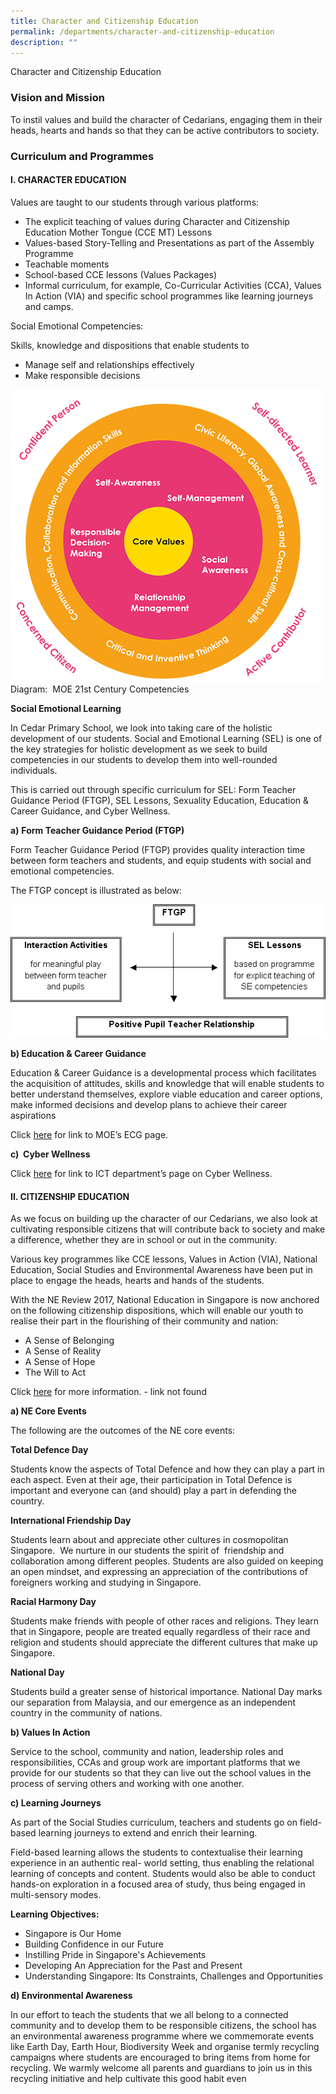 ```yaml
---
title: Character and Citizenship Education
permalink: /departments/character-and-citizenship-education
description: ""
---
```

Character and Citizenship Education

### Vision and Mission

To instil values and build the character of Cedarians, engaging them in their heads, hearts and hands so that they can be active contributors to society.


### Curriculum and Programmes

#### I. CHARACTER EDUCATION

Values are taught to our students through various platforms:

* The explicit teaching of values during Character and Citizenship Education Mother Tongue (CCE MT) Lessons
* Values-based Story-Telling and Presentations as part of the Assembly Programme
* Teachable moments
* School-based CCE lessons (Values Packages)
* Informal curriculum, for example, Co-Curricular Activities (CCA), Values In Action (VIA) and specific school programmes like learning journeys and camps.  


Social Emotional Competencies:

Skills, knowledge and dispositions that enable students to

*   Manage self and relationships effectively
*   Make responsible decisions

![](/images/CCE2.png)
Diagram:  MOE 21st Century Competencies


**Social Emotional Learning**

In Cedar Primary School, we look into taking care of the holistic development of our students. Social and Emotional Learning (SEL) is one of the key strategies for holistic development as we seek to build competencies in our students to develop them into well-rounded individuals.

This is carried out through specific curriculum for SEL: Form Teacher Guidance Period (FTGP), SEL Lessons, Sexuality Education, Education & Career Guidance, and Cyber Wellness.


**a)** **Form Teacher Guidance Period (FTGP)**

Form Teacher Guidance Period (FTGP) provides quality interaction time between form teachers and students, and equip students with social and emotional competencies.

The FTGP concept is illustrated as below:

![](/images/CCE3.png)

**b) Education & Career Guidance**

Education & Career Guidance is a developmental process which facilitates the acquisition of attitudes, skills and knowledge that will enable students to better understand themselves, explore viable education and career options, make informed decisions and develop plans to achieve their career aspirations 

Click [here](https://www.moe.gov.sg/education/programmes/social-and-emotional-learning/education-and-career-guidance) for link to MOE’s ECG page.

**c)  Cyber Wellness**  

Click [here](https://staging.d3n03330uml670.amplifyapp.com/departments/ict) for link to ICT department’s page on Cyber Wellness.


#### II. CITIZENSHIP EDUCATION

As we focus on building up the character of our Cedarians, we also look at cultivating responsible citizens that will contribute back to society and make a difference, whether they are in school or out in the community.

Various key programmes like CCE lessons, Values in Action (VIA), National Education, Social Studies and Environmental Awareness have been put in place to engage the heads, hearts and hands of the students.

With the NE Review 2017, National Education in Singapore is now anchored on the following citizenship dispositions, which will enable our youth to realise their part in the flourishing of their community and nation:

* A Sense of Belonging
* A Sense of Reality
* A Sense of Hope
* The Will to Act

Click [here](https://www.moe.gov.sg/docs/default-source/document/education/programmes/national-education/ne-review-2016-2017-booklet.pdf) for more information. - link not found


**a) NE Core Events**

The following are the outcomes of the NE core events:

**Total Defence Day** 

Students know the aspects of Total Defence and how they can play a part in each aspect. Even at their age, their participation in Total Defence is important and everyone can (and should) play a part in defending the country.


**International Friendship Day**

Students learn about and appreciate other cultures in cosmopolitan Singapore.  We nurture in our students the spirit of  friendship and collaboration among different peoples. Students are also guided on keeping an open mindset, and expressing an appreciation of the contributions of foreigners working and studying in Singapore. 

**Racial Harmony Day**

Students make friends with people of other races and religions. They learn that in Singapore, people are treated equally regardless of their race and religion and students should appreciate the different cultures that make up Singapore.

**National Day**

Students build a greater sense of historical importance. National Day marks our separation from Malaysia, and our emergence as an independent country in the community of nations.


**b) Values In Action**

Service to the school, community and nation, leadership roles and responsibilities, CCAs and group work are important platforms that we provide for our students so that they can live out the school values in the process of serving others and working with one another.

**c) Learning Journeys** 

As part of the Social Studies curriculum, teachers and students go on field-based learning journeys to extend and enrich their learning. 

Field-based learning allows the students to contextualise their learning experience in an authentic real- world setting, thus enabling the relational learning of concepts and content. Students would also be able to conduct hands-on exploration in a focused area of study, thus being engaged in multi-sensory modes.

**Learning Objectives:**

* Singapore is Our Home
* Building Confidence in our Future
* Instilling Pride in Singapore's Achievements
* Developing An Appreciation for the Past and Present
* Understanding Singapore: Its Constraints, Challenges and Opportunities

**d) Environmental Awareness**

In our effort to teach the students that we all belong to a connected community and to develop them to be responsible citizens, the school has an environmental awareness programme where we commemorate events like Earth Day, Earth Hour, Biodiversity Week and organise termly recycling campaigns where students are encouraged to bring items from home for recycling. We warmly welcome all parents and guardians to join us in this recycling initiative and help cultivate this good habit even